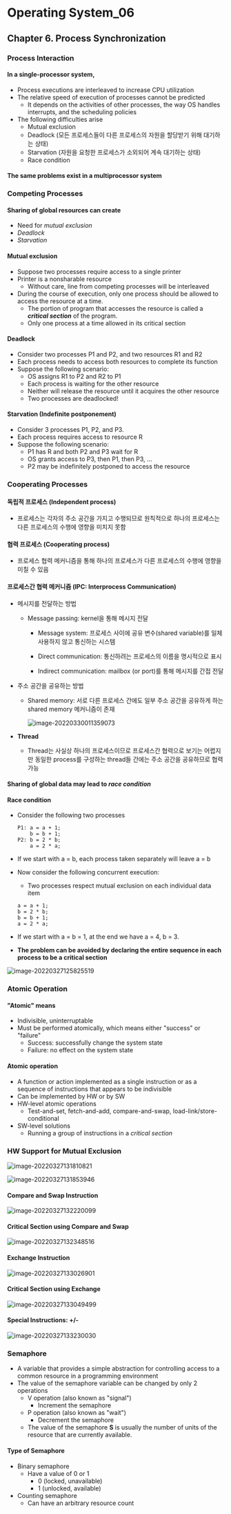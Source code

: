 # Operating System_06

## Chapter 6. Process Synchronization

### Process Interaction

#### In a single-processor system,

-   Process executions are interleaved to increase CPU utilization
-   The relative speed of execution of processes cannot be predicted
    -   It depends on the activities of other processes, the way OS handles interrupts, and the scheduling policies
-   The following difficulties arise
    -   Mutual exclusion
    -   Deadlock (모든 프로세스들이 다른 프로세스의 자원을 할당받기 위해 대기하는 상태)
    -   Starvation (자원을 요청한 프로세스가 소외되어 계속 대기하는 상태)
    -   Race condition

#### The same problems exist in a multiprocessor system



### Competing Processes

#### Sharing of global resources can create

-   Need for *mutual exclusion*
-   *Deadlock*
-   *Starvation*

#### Mutual exclusion

-   Suppose two processes require access to a single printer
-   Printer is a nonsharable resource
    -   Without care, line from competing processes will be interleaved
-   During the course of execution, only one process should be allowed to access the resource at a time.
    -   The portion of program that accesses the resource is called a ***critical section*** of the program.
    -   Only one process at a time allowed in its critical section

#### Deadlock

-   Consider two processes P1 and P2, and two resources R1 and R2
-   Each process needs to access both resources to complete its function
-   Suppose the following scenario:
    -   OS assigns R1 to P2 and R2 to P1
    -   Each process is waiting for the other resource
    -   Neither will release the resource until it acquires the other resource
    -   Two processes are deadlocked!

#### Starvation (Indefinite postponement)

-   Consider 3 processes P1, P2, and P3.
-   Each process requires access to resource R
-   Suppose the following scenario:
    -   P1 has R and both P2 and P3 wait for R
    -   OS grants access to P3, then P1, then P3, ...
    -   P2 may be indefinitely postponed to access the resource



### Cooperating Processes

#### 독립적 프로세스 (Independent process)

-   프로세스는 각자의 주소 공간을 가지고 수행되므로 원칙적으로 하나의 프로세스는 다른 프로세스의 수행에 영향을 미치지 못함

#### 협력 프로세스 (Cooperating process)

-   프로세스 협력 메커니즘을 통해 하나의 프로세스가 다른 프로세스의 수행에 영향을 미칠 수 있음

#### 프로세스간 협력 메커니즘 (IPC: Interprocess Communication)

-   메시지를 전달하는 방법

    -   Message passing: kernel을 통해 메시지 전달

        -   Message system: 프로세스 사이에 공유 변수(shared variable)를 일체 사용하지 않고 통신하는 시스템

        -   Direct communication: 통신하려는 프로세스의 이름을 명시적으로 표시

        -   Indirect communication: mailbox (or port)를 통해 메시지를 간접 전달

-   주소 공간을 공유하는 방법

    -   Shared memory: 서로 다른 프로세스 간에도 일부 주소 공간을 공유하게 하는 shared memory 메커니즘이 존재

        ![image-20220330011359073](operating_system_06.assets/image-20220330011359073.png)

-   **Thread**

    -   Thread는 사실상 하나의 프로세스이므로 프로세스간 협력으로 보기는 어렵지만 동일한 process를 구성하는 thread들 간에는 주소 공간을 공유하므로 협력 가능

#### Sharing of global data may lead to *race condition*

#### Race condition

-   Consider the following two processes

    ```
    P1:	a = a + 1;
    	b = b + 1;
    P2:	b = 2 * b;
    	a = 2 * a;
    ```

-   If we start with a = b, each process taken separately will leave a = b

-   Now consider the following concurrent execution:

    -   Two processes respect mutual exclusion on each individual data item

    ```
    a = a + 1;
    b = 2 * b;
    b = b + 1;
    a = 2 * a;
    ```

-   If we start with a = b = 1, at the end we have a = 4, b = 3.

-   **The problem can be avoided by declaring the entire sequence in each process to be a critical section**

![image-20220327125825519](operating_system_06.assets/image-20220327125825519.png)



### Atomic Operation

#### "Atomic" means

-   Indivisible, uninterruptable
-   Must be performed atomically, which means either "success" or "failure"
    -   Success: successfully change the system state
    -   Failure: no effect on the system state

#### Atomic operation

-   A function or action implemented as a single instruction or as a sequence of instructions that appears to be indivisible
-   Can be implemented by HW or by SW
-   HW-level atomic operations
    -   Test-and-set, fetch-and-add, compare-and-swap, load-link/store-conditional
-   SW-level solutions
    -   Running a group of instructions in a *critical section*



### HW Support for Mutual Exclusion

![image-20220327131810821](operating_system_06.assets/image-20220327131810821.png)

![image-20220327131853946](operating_system_06.assets/image-20220327131853946.png)

#### Compare and Swap Instruction

![image-20220327132220099](operating_system_06.assets/image-20220327132220099.png)

#### Critical Section using Compare and Swap

![image-20220327132348516](operating_system_06.assets/image-20220327132348516.png)

#### Exchange Instruction

![image-20220327133026901](operating_system_06.assets/image-20220327133026901.png)

#### Critical Section using Exchange

![image-20220327133049499](operating_system_06.assets/image-20220327133049499.png)

#### Special Instructions: +/-

![image-20220327133230030](operating_system_06.assets/image-20220327133230030.png)



### Semaphore

-   A variable that provides a simple abstraction for controlling access to a common resource in a programming environment
-   The value of the semaphore variable can be changed by only 2 operations
    -   V operation (also known as "signal")
        -   Increment the semaphore
    -   P operation (also known as "wait")
        -   Decrement the semaphore
    -   The value of the semaphore **S** is usually the number of units of the resource that are currently available.

#### Type of Semaphore

-   Binary semaphore
    -   Have a value of 0 or 1
        -   0 (locked, unavailable)
        -   1 (unlocked, available)
-   Counting semaphore
    -   Can have an arbitrary resource count